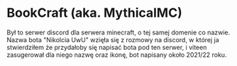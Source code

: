 # BookCraft (aka. MythicalMC)

Był to serwer discord dla serwera minecraft, o tej samej domenie co nazwie. Nazwa bota "Nikolcia UwU" wzięła się z rozmowy na discord, w której ja stwierdziłem że przydałoby się napisać bota pod ten serwer, i viteen zasugerował dla niego nazwę oraz ikonę, bot napisany około 2021/22 roku.